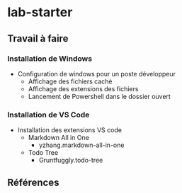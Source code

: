 # lab-starter

## Travail à faire 

### Installation de Windows 
- Configuration de windows pour un poste développeur
  - Affichage des fichiers caché 
  - Affichage des extensions des fichiers
  - Lancement de Powershell dans le dossier ouvert
### Installation de VS Code
- Installation des extensions VS code
  - Markdown All in One
    - yzhang.markdown-all-in-one
  - Todo Tree
    - Gruntfuggly.todo-tree

## Références 